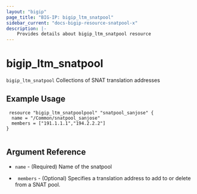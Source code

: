 ```yaml
---
layout: "bigip"
page_title: "BIG-IP: bigip_ltm_snatpool"
sidebar_current: "docs-bigip-resource-snatpool-x"
description: |-
    Provides details about bigip_ltm_snatpool resource
---
```


# bigip\_ltm\_snatpool

`bigip_ltm_snatpool` Collections of SNAT translation addresses

 


## Example Usage


```hcl
 resource "bigip_ltm_snatpoolpool" "snatpool_sanjose" {
  name = "/Common/snatpool_sanjose"
  members = ["191.1.1.1","194.2.2.2"]
}


```      

## Argument Reference

* `name` - (Required) Name of the snatpool

* ` members` - (Optional) Specifies a translation address to add to or delete from a SNAT pool.
